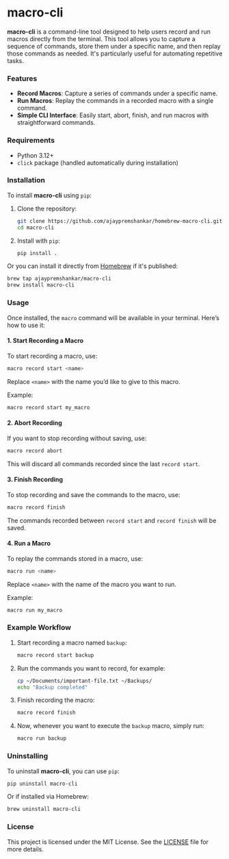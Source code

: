 
# macro-cli

**macro-cli** is a command-line tool designed to help users record and run macros directly from the terminal. This tool allows you to capture a sequence of commands, store them under a specific name, and then replay those commands as needed. It's particularly useful for automating repetitive tasks.

### Features

- **Record Macros**: Capture a series of commands under a specific name.
- **Run Macros**: Replay the commands in a recorded macro with a single command.
- **Simple CLI Interface**: Easily start, abort, finish, and run macros with straightforward commands.

### Requirements

- Python 3.12+
- `click` package (handled automatically during installation)

### Installation

To install **macro-cli** using `pip`:

1. Clone the repository:
   ```bash
   git clone https://github.com/ajaypremshankar/homebrew-macro-cli.git
   cd macro-cli
   ```

2. Install with `pip`:
   ```bash
   pip install .
   ```

Or you can install it directly from [Homebrew](https://brew.sh/) if it's published:

```bash
brew tap ajaypremshankar/macro-cli
brew install macro-cli
```

### Usage

Once installed, the `macro` command will be available in your terminal. Here’s how to use it:

#### 1. Start Recording a Macro

To start recording a macro, use:

```bash
macro record start <name>
```

Replace `<name>` with the name you’d like to give to this macro.

Example:
```bash
macro record start my_macro
```

#### 2. Abort Recording

If you want to stop recording without saving, use:

```bash
macro record abort
```

This will discard all commands recorded since the last `record start`.

#### 3. Finish Recording

To stop recording and save the commands to the macro, use:

```bash
macro record finish
```

The commands recorded between `record start` and `record finish` will be saved.

#### 4. Run a Macro

To replay the commands stored in a macro, use:

```bash
macro run <name>
```

Replace `<name>` with the name of the macro you want to run.

Example:
```bash
macro run my_macro
```

### Example Workflow

1. Start recording a macro named `backup`:
   ```bash
   macro record start backup
   ```

2. Run the commands you want to record, for example:
   ```bash
   cp ~/Documents/important-file.txt ~/Backups/
   echo "Backup completed"
   ```

3. Finish recording the macro:
   ```bash
   macro record finish
   ```

4. Now, whenever you want to execute the `backup` macro, simply run:
   ```bash
   macro run backup
   ```

### Uninstalling

To uninstall **macro-cli**, you can use `pip`:

```bash
pip uninstall macro-cli
```

Or if installed via Homebrew:

```bash
brew uninstall macro-cli
```

### License

This project is licensed under the MIT License. See the [LICENSE](LICENSE) file for more details.

